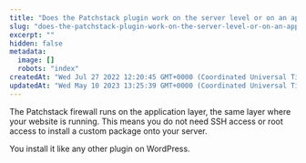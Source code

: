 ```yaml
---
title: "Does the Patchstack plugin work on the server level or on an application level?"
slug: "does-the-patchstack-plugin-work-on-the-server-level-or-on-an-application-level"
excerpt: ""
hidden: false
metadata: 
  image: []
  robots: "index"
createdAt: "Wed Jul 27 2022 12:20:45 GMT+0000 (Coordinated Universal Time)"
updatedAt: "Wed May 10 2023 13:25:39 GMT+0000 (Coordinated Universal Time)"
---
```

The Patchstack firewall runs on the application layer, the same layer where your website is running. This means you do not need SSH access or root access to install a custom package onto your server.

You install it like any other plugin on WordPress.

